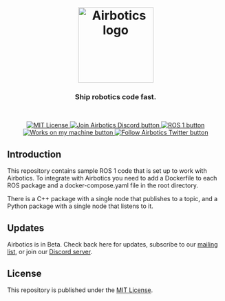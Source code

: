 <h1 align="center">
    <a href="https://airbotics.io"><img src="https://uploads-ssl.webflow.com/62ac716857a0ff458e10928a/62ac7b744cc9472c82d20c31_logo-dark-theme.png" width="175px" alt="Airbotics logo"></a>
</h1>

<h3 align="center">Ship robotics code fast.</h3>

<br />

<p align="center">
 <a href="https://github.com/Airbotics/agent/blob/master/LICENSE">
  <img src="https://img.shields.io/badge/License-MIT-brightgreen.svg" alt="MIT License">
 </a>
 <a href="https://discord.gg/W2TR4WXUqv">
  <img src="https://img.shields.io/discord/900431878585188392?label=Discord" alt="Join Airbotics Discord button">
 </a>
 <a href="https://ros.org/">
  <img src="https://img.shields.io/badge/ROS-1-brightgreen" alt="ROS 1 button">
 </a>
 <a href="https://xkcd.com/1739/">
  <img src="https://img.shields.io/badge/works%20on-my%20machine-brightgreen" alt="Works on my machine button">
 </a>
 <a href="https://twitter.com/Airboticsio">
  <img src="https://img.shields.io/twitter/follow/Airboticsio?style=social" alt="Follow Airbotics Twitter button">
 </a>
</p>


## Introduction

This repository contains sample ROS 1 code that is set up to work with Airbotics. To integrate with Airbotics you need to add a Dockerfile to each ROS package and a docker-compose.yaml file in the root directory.

There is a C++ package with a single node that publishes to a topic, and a Python package with a single node that listens to it.

## Updates

Airbotics is in Beta. Check back here for updates, subscribe to our [mailing list](https://7jrye3vr8l8.typeform.com/to/jbAucOxc), or join our [Discord server](https://discord.gg/W2TR4WXUqv).

## License

This repository is published under the [MIT License](LICENSE).
